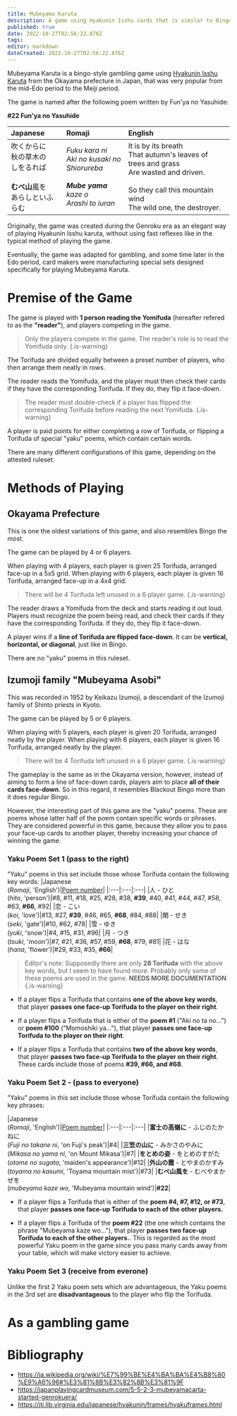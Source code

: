 ```yaml
---
title: Mubeyama Karuta
description: A game using Hyakunin Isshu cards that is similar to Bingo.
published: true
date: 2022-10-27T02:56:22.876Z
tags: 
editor: markdown
dateCreated: 2022-10-27T02:56:22.876Z
---
```


Mubeyama Karuta is a bingo-style gambling game using [Hyakunin Isshu Karuta](/en/uta-garuta/ogura-hyakunin-isshu) from the Okayama prefecture in Japan, that was very popular from the mid-Edo period to the Meiji period.

The game is named after the following poem written by Fun'ya no Yasuhide:

**#22 Fun'ya no Yasuhide**

|Japanese|Romaji|English|
|:---|:---|:---|
|吹くからに</br>秋の草木の</br>しをるれば</br></br>**むべ山**風を</br>あらしといふらむ|*Fuku kara ni*</br>*Aki no kusaki no*</br>*Shiorureba*</br></br>***Mube yama** kaze o*</br>*Arashi to iuran*|It is by its breath</br>That autumn's leaves of trees and grass</br>Are wasted and driven.</br></br>So they call this mountain wind</br>The wild one, the destroyer.|

Originally, the game was created during the Genroku era as an elegant way of playing Hyakunin Isshu karuta, without using fast reflexes like in the typical method of playing the game.

Eventually, the game was adapted for gambling, and some time later in the Edo period, card makers were manufacturing special sets designed specifically for playing Mubeyama Karuta.

# Premise of the Game
The game is played with **1 person reading the Yomifuda** (hereafter refered to as the **"reader"**), and players competing in the game. 

> Only the players compete in the game. The reader's role is to read the Yomifuda only.
{.is-warning}

The Torifuda are divided equally between a preset number of players, who then arrange them neatly in rows. 

The reader reads the Yomifuda, and the player must then check their cards if they have the corresponding Torifuda. If they do, they flip it face-down. 

> The reader must double-check if a player has flipped the corresponding Torifuda before reading the next Yomifuda.
{.is-warning}

A player is paid points for either completing a row of Torifuda, or flipping a Torifuda of special "yaku" poems, which contain certain words.

There are many different configurations of this game, depending on the attested ruleset.

# Methods of Playing
## Okayama Prefecture
This is one the oldest variations of this game, and also resembles Bingo the most.

The game can be played by 4 or 6 players.

When playing with 4 players, each player is given 25 Torifuda, arranged face-up in a 5x5 grid.
When playing with 6 players, each player is given 16 Torifuda, arranged face-up in a 4x4 grid.

> There will be 4 Torifuda left unused in a 6 player game.
{.is-warning}

The reader draws a Yomifuda from the deck and starts reading it out loud. Players must recognize the poem being read, and check their cards if they have the corresponding Torifuda. If they do, they flip it face-down.

A player wins if a **line of Torifuda are flipped face-down**. It can be **vertical, horizontal, or diagonal**, just like in Bingo.

There are no "yaku" poems in this ruleset.

## Izumoji family "Mubeyama Asobi"
This was recorded in 1952 by Keikazu Izumoji, a descendant of the Izumoji family of Shinto priests in Kyoto.

The game can be played by 5 or 6 players.

When playing with 5 players, each player is given 20 Torifuda, arranged neatly by the player.
When playing with 6 players, each player is given 16 Torifuda, arranged neatly by the player.

> There will be 4 Torifuda left unused in a 6 player game.
{.is-warning}

The gameplay is the same as in the Okayama version, however, instead of aiming to form a line of face-down cards, players aim to place **all of their cards face-down**. So in this regard, it resembles Blackout Bingo more than it does regular Bingo.

However, the interesting part of this game are the "yaku" poems. These are poems whose latter half of the poem contain specific words or phrases. 
They are considered powerful in this game, because they allow you to pass your face-up cards to another player, thereby increasing your chance of winning the game.

### Yaku Poem Set 1 (pass to the right)
"Yaku" poems in this set include those whose Torifuda contain the following key words:
|Japanese</br>(*Romaji*, 'English')|[Poem number](https://jti.lib.virginia.edu/japanese/hyakunin/frames/hyakuframes.html)|
|:---|:---|:---|
|人 - ひと</br>(*hito*, 'person')|#8, #11, #18, #25, #28, #38, **#39**, #40, #41, #44, #47, #58, #63, **#66**, #92|
|恋 - こい</br>(*koi*, 'love')|#13, #27, **#39**, #46, #65, **#68**, #84, #88|
|関 - せき</br>(*seki*, 'gate')|#10, #62, #78|
|雪 - ゆき</br>(*yuki*, 'snow')|#4, #15, #31, #96|
|月 - つき</br>(*tsuki*, 'moon')|#7, #21, #36, #57, #59, **#68**, #79, #81|
|花 - はな</br>(*hana*, 'flower')|#29, #33, #35, **#66**|

> Editor's note: Supposedly there are only **28 Torifuda** with the above key words, but I seem to have found more. Probably only some of these poems are used in the game. **NEEDS MORE DOCUMENTATION**
{.is-warning}

- If a player flips a Torifuda that contains **one of the above key words**, that player **passes one face-up Torifuda to the player on their right**. 

- If a player flips a Torifuda that is either of the **poem #1** ("Aki no ta no...") or **poem #100** ("Momoshiki ya..."), that player **passes one face-up Torifuda to the player on their right**. 

- If a player flips a Torifuda that contains **two of the above key words**, that player **passes two face-up Torifuda to the player on their right**. These cards include those of poems **#39, #66, and #68**.

### Yaku Poem Set 2 - (pass to everyone)
"Yaku" poems in this set include those whose Torifuda contain the following key phrases:

|Japanese</br>(*Romaji*, 'English')|[Poem number](https://jti.lib.virginia.edu/japanese/hyakunin/frames/hyakuframes.html)|
|:---|:---|:---|
|**富士の高嶺に** - ふじのたかねに</br>(*Fuji no takane ni*, 'on Fuji's peak')|#4|
|**三笠の山に** - みかさのやみに</br>(*Mikasa no yama ni*, 'on Mount Mikasa')|#7|
|**をとめの姿** - をとめのすがた</br>(*otome no sugata*, 'maiden's appearance')|#12|
|**外山の霞** - とやまのかすみ</br>(*toyama no kasumi*, 'Toyama mountain mist')|#73|
|**むべ山風を** - むべやまかぜを</br>(*mubeyama kaze wo*, 'Mubeyama mountain wind')|**#22**|

- If a player flips a Torifuda that is either of the **poem #4, #7, #12, or #73**, that player **passes one face-up Torifuda to each of the other players.**

- If a player flips a Torifuda of the **poem #22** (the one which contains the phrase "Mubeyama kaze wo..."), that player **passes two face-up Torifuda to each of the other players.**. This is regarded as the most powerful Yaku poem in the game since you pass many cards away from your table, which will make victory easier to achieve.

### Yaku Poem Set 3 (receive from everone)
Unlike the first 2 Yaku poem sets which are advantageous, the Yaku poems in the 3rd set are **disadvantageous** to the player who flip the Torifuda.

# As a gambling game


# Bibliography
- https://ja.wikipedia.org/wiki/%E7%99%BE%E4%BA%BA%E4%B8%80%E9%A6%96#%E3%81%8B%E3%82%8B%E3%81%9F
- https://japanplayingcardmuseum.com/5-5-2-3-mubeyamacarta-started-genrokuera/
- https://jti.lib.virginia.edu/japanese/hyakunin/frames/hyakuframes.html